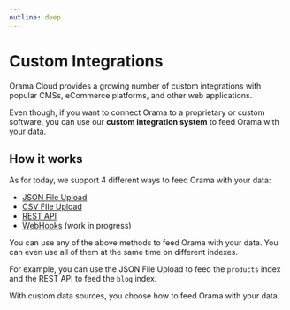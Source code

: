 ```yaml
---
outline: deep
---
```


# Custom Integrations

Orama Cloud provides a growing number of custom integrations with popular CMSs, eCommerce platforms, and other web applications.

Even though, if you want to connect Orama to a proprietary or custom software, you can use our **custom integration system** to feed Orama with your data.

## How it works

As for today, we support 4 different ways to feed Orama with your data:

- [JSON File Upload](./json-file)
- [CSV FIle Upload](./csv-file)
- [REST API](./rest-api)
- [WebHooks](./webhooks) (work in progress)

You can use any of the above methods to feed Orama with your data. You can even use all of them at the same time on different indexes.

For example, you can use the JSON File Upload to feed the `products` index and the REST API to feed the `blog` index.

With custom data sources, you choose how to feed Orama with your data.